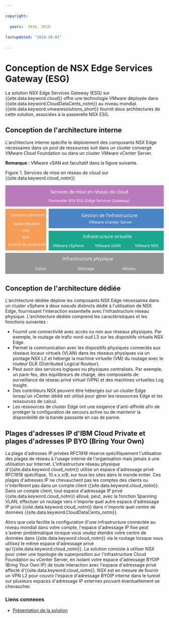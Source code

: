 ```yaml
---

copyright:

  years:  2016, 2018

lastupdated: "2018-10-01"

---
```


# Conception de NSX Edge Services Gateway (ESG)

La solution NSX Edge Services Gateway (ESG) sur {{site.data.keyword.cloud}} offre une technologie VMware déployée dans {{site.data.keyword.CloudDataCents_notm}} au niveau mondial. {{site.data.keyword.vmwaresolutions_short}} fournit deux architectures de cette solution, associées à la passerelle NSX ESG.

## Conception de l'architecture interne

L'architecture interne spécifie le déploiement des composants NSX Edge nécessaires dans un pool de ressources soit dans un cluster convergé VMware Cloud Foundation ou dans un cluster VMware vCenter Server.

**Remarque :** VMware vSAN est facultatif dans la figure suivante.

Figure 1. Services de mise en réseau de cloud sur {{site.data.keyword.cloud_notm}}

![Architecture des services de mise en réseau de cloud](architecture.svg "Architecture de services de mise en réseau de cloud")

## Conception de l'architecture dédiée

L'architecture dédiée déploie les composants NSX Edge nécessaires dans un cluster vSphere à deux noeuds distincts dédié à l'utilisation de NSX Edge, fournissant l'interaction essentielle avec l'infrastructure réseau physique. L'architecture dédiée comprend les caractéristiques et les fonctions suivantes :

* Fournit une connectivité avec accès ou non aux réseaux physiques. Par exemple, le routage de trafic nord-sud L3 sur les dispositifs virtuels NSX Edge.
* Permet la communication avec les dispositifs physiques connectés aux réseaux locaux virtuels (VLAN) dans les réseaux physiques via un pontage NSX L2 et héberge la machine virtuelle (VM) du routage avec le routeur DLR (Distributed Logical Routeur).
* Peut avoir des services logiques ou physiques centralisés. Par exemple, un pare-feu, des équilibreurs de charge, des composants de surveillance de réseau privé virtuel (VPN) et des machines virtuelles Log Insight.
* Des contrôleurs NSX peuvent être hébergés sur un cluster Edge lorsqu'un vCenter dédié est utilisé pour gérer les ressources Edge et les ressources de calcul.
* Les ressources de cluster Edge ont une exigence d'anti-affinité afin de protéger la configuration de secours active ou de maintenir la disponibilité de la bande passante en cas de panne.

## Plages d'adresses IP d'IBM Cloud Private et plages d'adresses IP BYO (Bring Your Own)

La plage d'adresses IP privées RFC1918 réserve spécifiquement l'utilisation des plages de réseau à l'usage interne de l'organisation mais jamais à une utilisation sur Internet. L'infrastructure réseau physique d'{{site.data.keyword.cloud_notm}} utilise un espace d'adressage privé RFC1918 spécifique, 10.x.x.x/8, sur tous les sites dans le monde entier. Ces plages d'adresses IP ne chevauchent pas les comptes des clients ou n'interfèrent pas dans un compte client {{site.data.keyword.cloud_notm}}. Dans un compte client, tout espace d'adressage IP privé {{site.data.keyword.cloud_notm}} alloué, peut, avec la fonction Spanning VLAN, effectuer un routage vers n'importe quel autre espace d'adressage IP privé {{site.data.keyword.cloud_notm}} dans n'importe quel centre de données {{site.data.keyword.CloudDataCents_notm}}.

Alors que cela facilite la configuration d'une infrastructure connectée au niveau mondial dans votre compte, l'espace d'adressage IP fixe peut s'avérer problématique lorsque vous voulez étendre votre centre de données dans {{site.data.keyword.cloud_notm}} via le routage lorsque vous utilisez le même espace d'adressage privé qu'{{site.data.keyword.cloud_notm}}. La solution consiste à utiliser NSX pour créer une topologie de superposition sur l'infrastructure Cloud Foundation ou vCenter Server, en isolant votre espace d'adressage BYOIP (Bring Your Own IP) de toute interaction avec l'espace d'adressage privé affecté d'{{site.data.keyword.cloud_notm}}. NSX est en mesure de fournir un VPN L2 pour couvrir l'espace d'adressage BYOIP interne dans le tunnel sur plusieurs espaces d'adressage IP externes pouvant éventuellement se chevaucher.

### Liens connexes

* [Présentation de la solution](../solution/solution_overview.html)
